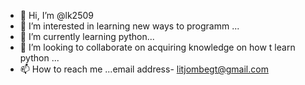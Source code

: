 - 👋 Hi, I’m @lk2509
- 👀 I’m interested in learning new ways to programm ...
- 🌱 I’m currently learning python...
- 💞️ I’m looking to collaborate on acquiring knowledge on how t learn python ...
- 📫 How to reach me ...email address- litjombegt@gmail.com

<!---
lk2509/lk2509 is a ✨ special ✨ repository because its `README.md` (this file) appears on your GitHub profile.
You can click the Preview link to take a look at your changes.
--->
